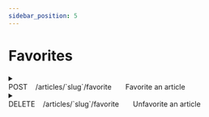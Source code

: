 ```yaml
---
sidebar_position: 5
---
```

# Favorites

<details>

  <summary>
    <div>
      <span style={{ fontWeight: 'bold', color: '#008000' }}>POST</span>&nbsp; &nbsp; /articles/`slug`/favorite &nbsp; &nbsp; &nbsp; Favorite an article
    </div>
  </summary>

  **Parameters:**
  
  | Name                                                                            | Description          |
  | ------------------------------------------------------------------------------- | -------------------- |
  | `slug`<sup style={{ color: '#EE4B2B' }}>*</sup> <h6>string</h6> <h6>(path)</h6> | this-is-my-article-1 |

  **Responses:**

  **Curl:**
  ```bash
  curl -X 'POST' \
    'http://localhost:3000/api/articles/this-is-my-article-1/favorite' \
    -H 'accept: */*' \
    -H 'Authorization: Bearer eyJhbGciOiJIUzI1NiIsInR5cCI6IkpXVCJ9.eyJpZCI6ImNsc3QxZDJ3czAwMDA2M3hiZTVsZHFsOHoiLCJpYXQiOjE3MDg1MTIxMDV9.9Ar6eoPvWM1ydXFwhsrUy2lHIhoLG5AnskFzAvd9sm4'\
    -d ''
  ```

  **Request URL:**
  
  http://localhost:3000/api/articles/this-is-my-article-1/favorite

  **Server response:**
  | Code | Details        |
  | ---- | -------------- |
  | 200  | See JSON below |

  ```json
  {
    "article": {
        "slug": "this-is-my-article-1",
        "title": "This is my article",
        "description": "nothing really",
        "body": "# This is the title\n\nThis is the body\n\n## Also subtitle here\n\nHey you",
        "tagList": [ ],
        "createdAt": "2023-08-09T17:20:17.753Z",
        "updatedAt": "2023-08-09T17:20:17.753Z",
        "favorited": true,
        "favoritesCount": 1,
        "author": {
            "username": "gutentag2012",
            "bio": "",
            "image": "https://api.realworld.io/images/smiley-cyrus.jpeg",
            "following": false
        }
    }
  }
  ```

  | Response headers               |
  | ------------------------------ |
  | content-type: application/json |

  **Responses:**
  | Code | Description                    | Links    |
  | ---- | ------------------------------ | -------- |
  | 200  | Article favorited successfully | No links |
  | 401  | Unauthorized                   | No links |
  | 422  | Unexpected error               | No links |

</details>

<details>

  <summary>
    <div>
      <span style={{ fontWeight: 'bold', color: '#EE4B2B' }}>DELETE</span>&nbsp; &nbsp; /articles/`slug`/favorite &nbsp; &nbsp; &nbsp; Unfavorite an article
    </div>
  </summary>

  **Parameters:**
  
  | Name                                                                            | Description                                             |
  | ------------------------------------------------------------------------------- | ------------------------------------------------------- |
  | `slug`<sup style={{ color: '#EE4B2B' }}>*</sup> <h6>string</h6> <h6>(path)</h6> | We-need-to-navigate-the-virtual-SSL-transmitter!-120833 |

  **Responses:**

  **Curl:**
  ```bash
  curl -X 'DELETE' \
    'http://localhost:3000/api/articles/We-need-to-navigate-the-virtual-SSL-transmitter%21-120833/favorite' \
    -H 'accept: */*' \
    -H 'Authorization: Bearer eyJhbGciOiJIUzI1NiIsInR5cCI6IkpXVCJ9.eyJpZCI6ImNsc3QxZDJ3czAwMDA2M3hiZTVsZHFsOHoiLCJpYXQiOjE3MDg1MTIxMDV9.9Ar6eoPvWM1ydXFwhsrUy2lHIhoLG5AnskFzAvd9sm4'
  ```

  **Request URL:**
  
  http://localhost:3000/api/articles/We-need-to-navigate-the-virtual-SSL-transmitter%21-120833/favorite

  **Server response:**
  | Code | Details        |
  | ---- | -------------- |
  | 200  | See JSON below |

  ```json
  {
    "article": 
    {
        "slug": "We-need-to-navigate-the-virtual-SSL-transmitter!-120833",
        "title": "We need to navigate the virtual SSL transmitter!",
        "description": "Consequuntur nihil a id. Consequatur est cum excepturi aut labore odit quo molestiae molestiae. Soluta voluptatem ducimus cupiditate. Dolorum eveniet aliquid aut repudiandae et illo et. Harum unde ut harum accusamus suscipit quia.",
        "body": "Commodi est rerum dolorum quae voluptatem aliquam. Omnis quidem vero eius sed laudantium a ex a saepe.\\nModi qui laudantium in libero odit et impedit. Sapiente maxime sequi. Sapiente vitae culpa ut voluptatem incidunt excepturi voluptates exercitationem.\\nSed doloribus alias consectetur omnis occaecati ad placeat labore.\\nVoluptate consequatur expedita nemo recusandae sint assumenda.\\nQui vel totam quia fugit saepe suscipit autem quasi qui.\\nEt eum vel ut delectus ut nesciunt animi. Est aut quis soluta accusantium debitis vel.\\nQuisquam aliquid ex corporis velit. Totam ab necessitatibus quidem non. In ipsam mollitia placeat quia adipisci rerum labore repellat. Officia vero fugiat sit praesentium fugiat id cumque.\\nEt iste amet dolores molestiae quo dignissimos recusandae.\\nAliquam explicabo facilis asperiores ea optio.\\nExplicabo ut quia harum corrupti omnis.\\nOmnis sit mollitia qui dolorem ipsam sed aut. Eos pariatur eos fugit aut aperiam labore beatae.\\nVel non ea id dignissimos voluptate quis error assumenda consectetur.\\nRerum quas libero totam error facere sunt facilis quo.\\nEveniet debitis et aliquid ratione. Debitis facilis dolorum maiores aut et.\\nEa voluptas magnam deserunt at ut sunt voluptatem.\\nEt voluptatem voluptatem.\\nUt est fugiat magnam.",
        "tagList": [ ],
        "createdAt": "2022-12-09T13:45:20.602Z",
        "updatedAt": "2022-12-09T13:45:20.602Z",
        "favorited": false,
        "favoritesCount": 0,
        "author": {
            "username": "Einar Abdi",
            "bio": null,
            "image": "https://api.realworld.io/images/demo-avatar.png",
            "following": false
        }
    }
  }   
  ```

  | Response headers               |
  | ------------------------------ |
  | content-type: application/json |

  **Responses:**
  | Code | Description                      | Links    |
  | ---- | -------------------------------- | -------- |
  | 200  | Article unfavorited successfully | No links |
  | 401  | Unauthorized                     | No links |
  | 422  | Unexpected error                 | No links |

</details>